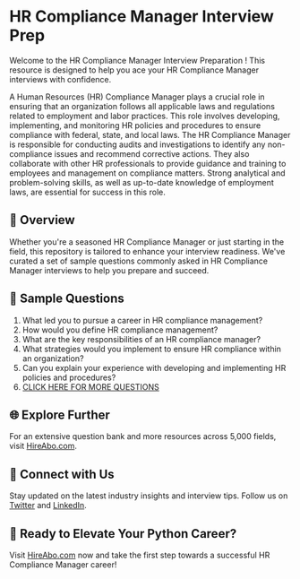 # HR Compliance Manager Interview Prep

Welcome to the HR Compliance Manager Interview Preparation ! This resource is designed to help you ace your HR Compliance Manager interviews with confidence.

A Human Resources (HR) Compliance Manager plays a crucial role in ensuring that an organization follows all applicable laws and regulations related to employment and labor practices. This role involves developing, implementing, and monitoring HR policies and procedures to ensure compliance with federal, state, and local laws. The HR Compliance Manager is responsible for conducting audits and investigations to identify any non-compliance issues and recommend corrective actions. They also collaborate with other HR professionals to provide guidance and training to employees and management on compliance matters. Strong analytical and problem-solving skills, as well as up-to-date knowledge of employment laws, are essential for success in this role.

## 🚀 Overview

Whether you're a seasoned HR Compliance Manager or just starting in the field, this repository is tailored to enhance your interview readiness. We've curated a set of sample questions commonly asked in HR Compliance Manager interviews to help you prepare and succeed.

## 📝 Sample Questions

1. What led you to pursue a career in HR compliance management?
2. How would you define HR compliance management?
3. What are the key responsibilities of an HR compliance manager?
4. What strategies would you implement to ensure HR compliance within an organization?
5. Can you explain your experience with developing and implementing HR policies and procedures?
6. [CLICK HERE FOR MORE QUESTIONS](https://hireabo.com/job/1_1_20/HR%20Compliance%20Manager)

## 🌐 Explore Further

For an extensive question bank and more resources across 5,000 fields, visit [HireAbo.com](https://www.hireabo.com).

## 📱 Connect with Us

Stay updated on the latest industry insights and interview tips. Follow us on [Twitter](https://twitter.com/hireabo) and [LinkedIn](https://www.linkedin.com/in/hire-abo-3609972a8/).

## 🚀 Ready to Elevate Your Python Career?

Visit [HireAbo.com](https://www.hireabo.com) now and take the first step towards a successful HR Compliance Manager career!